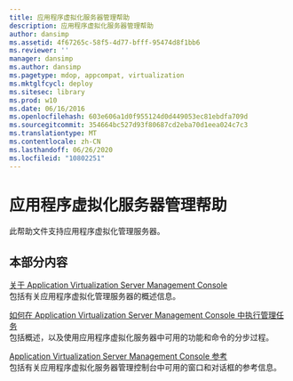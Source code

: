```yaml
---
title: 应用程序虚拟化服务器管理帮助
description: 应用程序虚拟化服务器管理帮助
author: dansimp
ms.assetid: 4f67265c-58f5-4d77-bfff-95474d8f1bb6
ms.reviewer: ''
manager: dansimp
ms.author: dansimp
ms.pagetype: mdop, appcompat, virtualization
ms.mktglfcycl: deploy
ms.sitesec: library
ms.prod: w10
ms.date: 06/16/2016
ms.openlocfilehash: 603e606a1d0f955124d0d449053ec81ebdfa709d
ms.sourcegitcommit: 354664bc527d93f80687cd2eba70d1eea024c7c3
ms.translationtype: MT
ms.contentlocale: zh-CN
ms.lasthandoff: 06/26/2020
ms.locfileid: "10802251"
---
```

# 应用程序虚拟化服务器管理帮助


此帮助文件支持应用程序虚拟化管理服务器。

## 本部分内容


<a href="" id="about-the-application-virtualization-server-management-console"></a>[关于 Application Virtualization Server Management Console](about-the-application-virtualization-server-management-console.md)  
包括有关应用程序虚拟化管理服务器的概述信息。

<a href="" id="how-to-perform-administrative-tasks-in-the-application-virtualization-server-management-console"></a>[如何在 Application Virtualization Server Management Console 中执行管理任务](how-to-perform-administrative-tasks-in-the-application-virtualization-server-management-console.md)  
包括概述，以及使用应用程序虚拟化服务器中可用的功能和命令的分步过程。

<a href="" id="application-virtualization-server-management-console-reference"></a>[Application Virtualization Server Management Console 参考](application-virtualization-server-management-console-reference.md)  
包括有关应用程序虚拟化服务器管理控制台中可用的窗口和对话框的参考信息。

 

 






